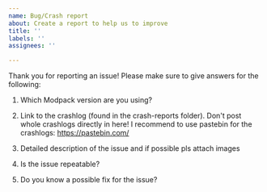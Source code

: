 ```yaml
---
name: Bug/Crash report
about: Create a report to help us to improve
title: ''
labels: ''
assignees: ''

---
```


Thank you for reporting an issue!
Please make sure to give answers for the following:

1) Which Modpack version are you using?
 
2) Link to the crashlog (found in the crash-reports folder).
 Don't post whole crashlogs directly in here!
 I recommend to use pastebin for the crashlogs: https://pastebin.com/
 
3) Detailed description of the issue and if possible pls attach images
 
4) Is the issue repeatable?
 
5) Do you know a possible fix for the issue?
